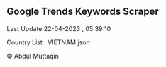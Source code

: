 

## Google Trends Keywords Scraper 
 
Last Update 22-04-2023 , 05:39:10

Country List :
VIETNAM.json



© Abdul Muttaqin 
